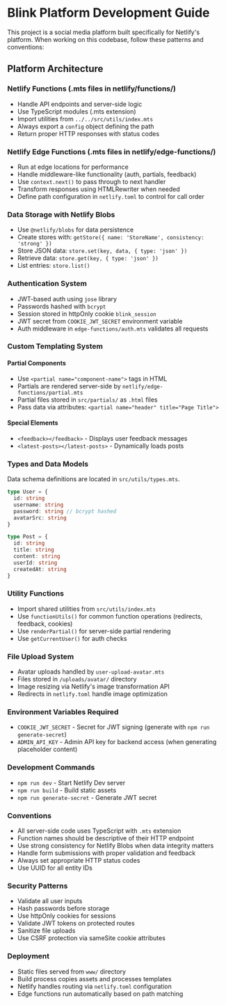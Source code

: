 # Blink Platform Development Guide

This project is a social media platform built specifically for Netlify's platform. When working on this codebase, follow these patterns and conventions:

## Platform Architecture

### Netlify Functions (.mts files in netlify/functions/)

- Handle API endpoints and server-side logic
- Use TypeScript modules (.mts extension)
- Import utilities from `../../src/utils/index.mts`
- Always export a `config` object defining the path
- Return proper HTTP responses with status codes

### Netlify Edge Functions (.mts files in netlify/edge-functions/)

- Run at edge locations for performance
- Handle middleware-like functionality (auth, partials, feedback)
- Use `context.next()` to pass through to next handler
- Transform responses using HTMLRewriter when needed
- Define path configuration in `netlify.toml` to control for call order

### Data Storage with Netlify Blobs

- Use `@netlify/blobs` for data persistence
- Create stores with: `getStore({ name: 'StoreName', consistency: 'strong' })`
- Store JSON data: `store.set(key, data, { type: 'json' })`
- Retrieve data: `store.get(key, { type: 'json' })`
- List entries: `store.list()`

### Authentication System

- JWT-based auth using `jose` library
- Passwords hashed with `bcrypt`
- Session stored in httpOnly cookie `blink_session`
- JWT secret from `COOKIE_JWT_SECRET` environment variable
- Auth middleware in `edge-functions/auth.mts` validates all requests

### Custom Templating System

#### Partial Components

- Use `<partial name="component-name">` tags in HTML
- Partials are rendered server-side by `netlify/edge-functions/partial.mts`
- Partial files stored in `src/partials/` as `.html` files
- Pass data via attributes: `<partial name="header" title="Page Title">`

#### Special Elements

- `<feedback></feedback>` - Displays user feedback messages
- `<latest-posts></latest-posts>` - Dynamically loads posts

### Types and Data Models

Data schema definitions are located in `src/utils/types.mts`.

```typescript
type User = {
  id: string
  username: string
  password: string // bcrypt hashed
  avatarSrc: string
}

type Post = {
  id: string
  title: string
  content: string
  userId: string
  createdAt: string
}
```

### Utility Functions

- Import shared utilities from `src/utils/index.mts`
- Use `functionUtils()` for common function operations (redirects, feedback, cookies)
- Use `renderPartial()` for server-side partial rendering
- Use `getCurrentUser()` for auth checks

### File Upload System

- Avatar uploads handled by `user-upload-avatar.mts`
- Files stored in `/uploads/avatar/` directory
- Image resizing via Netlify's image transformation API
- Redirects in `netlify.toml` handle image optimization

### Environment Variables Required

- `COOKIE_JWT_SECRET` - Secret for JWT signing (generate with `npm run generate-secret`)
- `ADMIN_API_KEY` - Admin API key for backend access (when generating placeholder content)

### Development Commands

- `npm run dev` - Start Netlify Dev server
- `npm run build` - Build static assets
- `npm run generate-secret` - Generate JWT secret

### Conventions

- All server-side code uses TypeScript with `.mts` extension
- Function names should be descriptive of their HTTP endpoint
- Use strong consistency for Netlify Blobs when data integrity matters
- Handle form submissions with proper validation and feedback
- Always set appropriate HTTP status codes
- Use UUID for all entity IDs

### Security Patterns

- Validate all user inputs
- Hash passwords before storage
- Use httpOnly cookies for sessions
- Validate JWT tokens on protected routes
- Sanitize file uploads
- Use CSRF protection via sameSite cookie attributes

### Deployment

- Static files served from `www/` directory
- Build process copies assets and processes templates
- Netlify handles routing via `netlify.toml` configuration
- Edge functions run automatically based on path matching
